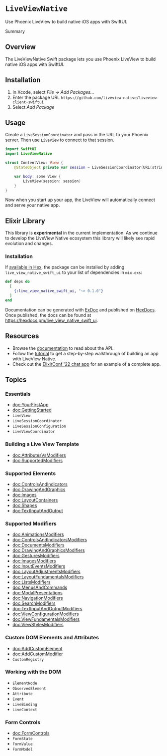 # ``LiveViewNative``
Use Phoenix LiveView to build native iOS apps with SwiftUI.

<!--@START_MENU_TOKEN@-->Summary<!--@END_MENU_TOKEN@-->

## Overview
The LiveViewNative Swift package lets you use Phoenix LiveView to build native iOS apps with SwiftUI.

## Installation

1. In Xcode, select *File → Add Packages...*
2. Enter the package URL `https://github.com/liveview-native/liveview-client-swiftui`
3. Select *Add Package*

## Usage
Create a `LiveSessionCoordinator` and pass in the URL to your Phoenix server. Then use `LiveView` to connect to that session.

```swift
import SwiftUI
import LiveViewNative

struct ContentView: View {
    @StateObject private var session = LiveSessionCoordinator(URL(string: "http://localhost:4000")!)

    var body: some View {
        LiveView(session: session)
    }
}
```

Now when you start up your app, the LiveView will automatically connect and serve your native app.

## Elixir Library

This library is **experimental** in the current implementation. As we continue to develop the LiveView Native ecosystem this library will likely see rapid evolution and changes.

### Installation

If [available in Hex](https://hex.pm/docs/publish), the package can be installed
by adding `live_view_native_swift_ui` to your list of dependencies in `mix.exs`:

```elixir
def deps do
  [
    {:live_view_native_swift_ui, "~> 0.1.0"}
  ]
end
```

Documentation can be generated with [ExDoc](https://github.com/elixir-lang/ex_doc)
and published on [HexDocs](https://hexdocs.pm). Once published, the docs can
be found at <https://hexdocs.pm/live_view_native_swift_ui>.

## Resources

- Browse the [documentation](https://liveview-native.github.io/liveview-client-swiftui/documentation/liveviewnative/) to read about the API.
- Follow the [tutorial](https://liveview-native.github.io/liveview-client-swiftui/tutorials/yourfirstapp) to get a step-by-step walkthrough of building an app with LiveView Native.
- Check out the [ElixirConf '22 chat app](https://github.com/liveview-native/elixirconf_chat) for an example of a complete app.

## Topics

### Essentials

- <doc:YourFirstApp>
- <doc:GettingStarted>
- ``LiveView``
- ``LiveSessionCoordinator``
- ``LiveSessionConfiguration``
- ``LiveViewCoordinator``

### Building a Live View Template

- <doc:AttributesVsModifiers>
- <doc:SupportedModifiers>

### Supported Elements

- <doc:ControlsAndIndicators>
- <doc:DrawingAndGraphics>
- <doc:Images>
- <doc:LayoutContainers>
- <doc:Shapes>
- <doc:TextInputAndOutput>

### Supported Modifiers
- <doc:AnimationsModifiers>
- <doc:ControlsAndIndicatorsModifiers>
- <doc:DocumentsModifiers>
- <doc:DrawingAndGraphicsModifiers>
- <doc:GesturesModifiers>
- <doc:ImagesModifiers>
- <doc:InputEventsModifiers>
- <doc:LayoutAdjustmentsModifiers>
- <doc:LayoutFundamentalsModifiers>
- <doc:ListsModifiers>
- <doc:MenusAndCommands>
- <doc:ModalPresentations>
- <doc:NavigationModifiers>
- <doc:SearchModifiers>
- <doc:TextInputAndOutputModifiers>
- <doc:ViewConfigurationModifiers>
- <doc:ViewFundamentalsModifiers>
- <doc:ViewStylesModifiers>

### Custom DOM Elements and Attributes

- <doc:AddCustomElement>
- <doc:AddCustomModifier>
- ``CustomRegistry``

### Working with the DOM

- ``ElementNode``
- ``ObservedElement``
- ``Attribute``
- ``Event``
- ``LiveBinding``
- ``LiveContext``

### Form Controls
- <doc:FormControls>
- ``FormState``
- ``FormValue``
- ``FormModel``
